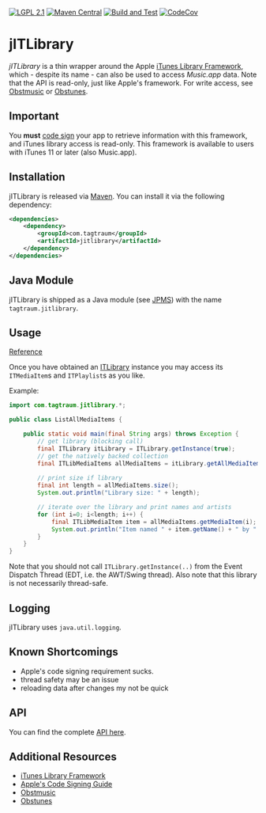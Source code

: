 [![LGPL 2.1](https://img.shields.io/badge/License-LGPL_2.1-blue.svg)](https://www.gnu.org/licenses/old-licenses/lgpl-2.1.html)
[![Maven Central](https://maven-badges.herokuapp.com/maven-central/com.tagtraum/jitlibrary/badge.svg)](https://maven-badges.herokuapp.com/maven-central/com.tagtraum/jitlibrary)
[![Build and Test](https://github.com/hendriks73/jitlibrary/workflows/Build%20and%20Test/badge.svg)](https://github.com/hendriks73/jitlibrary/actions)
[![CodeCov](https://codecov.io/gh/hendriks73/jitlibrary/branch/main/graph/badge.svg?token=H98FM0SKQL)](https://codecov.io/gh/hendriks73/jitlibrary/branch/main)


# jITLibrary

*jITLibrary* is a thin wrapper around the Apple
[iTunes Library Framework](https://developer.apple.com/documentation/ituneslibrary/itlibrary),
which - despite its name - can also be used to access *Music.app* data.
Note that the API is read-only, just like Apple's framework. For write access, 
see [Obstmusic](https://github.com/hendriks73/obstmusic) or
[Obstunes](https://github.com/hendriks73/obstunes).


## Important

You **must** 
[code sign](https://developer.apple.com/library/archive/documentation/Security/Conceptual/CodeSigningGuide/Introduction/Introduction.html)
your app to retrieve information with this framework, and
iTunes library access is read-only. This framework is available to users with
iTunes 11 or later (also Music.app).
        

## Installation

jITLibrary is released via [Maven](https://maven.apache.org).
You can install it via the following dependency:

```xml
<dependencies>
    <dependency>
        <groupId>com.tagtraum</groupId>
        <artifactId>jitlibrary</artifactId>
    </dependency>
</dependencies>
```

## Java Module

jITLibrary is shipped as a Java module
(see [JPMS](https://en.wikipedia.org/wiki/Java_Platform_Module_System))
with the name `tagtraum.jitlibrary`.


## Usage

[Reference](https://hendriks73.github.io/japlscript/com/tagtraum/japlscript/Reference.html)

Once you have obtained an [ITLibrary](https://hendriks73.github.io/jitlibrary/com/tagtraum/jitlibrary/ITLibrary.html)
instance you may access its `ITMediaItem`s and `ITPlaylist`s as you like.

Example:

```java
import com.tagtraum.jitlibrary.*;

public class ListAllMediaItems {

    public static void main(final String args) throws Exception {
        // get library (blocking call)
        final ITLibrary itLibrary = ITLibrary.getInstance(true);
        // get the natively backed collection
        final ITLibMediaItems allMediaItems = itLibrary.getAllMediaItems();
        
        // print size if library
        final int length = allMediaItems.size();
        System.out.println("Library size: " + length);

        // iterate over the library and print names and artists
        for (int i=0; i<length; i++) {
            final ITLibMediaItem item = allMediaItems.getMediaItem(i);
            System.out.println("Item named " + item.getName() + " by " + item.getArtist());
        }
    }
}
```

Note that you should not call `ITLibrary.getInstance(..)` from the
Event Dispatch Thread (EDT, i.e. the AWT/Swing thread). Also note
that this library is not necessarily thread-safe.


## Logging

jITLibrary uses `java.util.logging`.


## Known Shortcomings

- Apple's code signing requirement sucks.
- thread safety may be an issue
- reloading data after changes my not be quick


## API

You can find the complete
[API here](https://hendriks73.github.io/jitlibrary/com/tagtraum/jitlibrary/package-summary.html).


## Additional Resources

- [iTunes Library Framework](https://developer.apple.com/documentation/ituneslibrary/itlibrary)
- [Apple's Code Signing Guide](https://developer.apple.com/library/archive/documentation/Security/Conceptual/CodeSigningGuide/Introduction/Introduction.html)
- [Obstmusic](https://github.com/hendriks73/obstmusic)
- [Obstunes](https://github.com/hendriks73/obstunes)
 